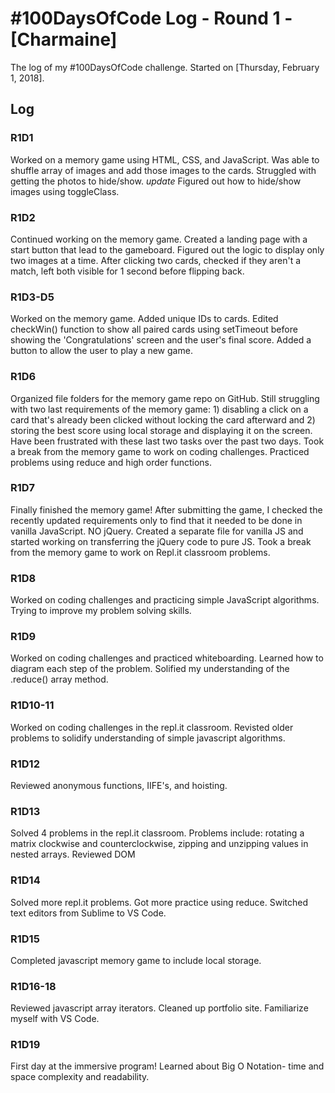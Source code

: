 # #100DaysOfCode Log - Round 1 - [Charmaine]

The log of my #100DaysOfCode challenge. Started on [Thursday, February 1, 2018].

## Log

### R1D1 
Worked on a memory game using HTML, CSS, and JavaScript. Was able to shuffle array of images and add those images to the cards. Struggled with getting the photos to hide/show. 
*update* Figured out how to hide/show images using toggleClass.

### R1D2
Continued working on the memory game. Created a landing page with a start button that lead to the gameboard. Figured out the logic to display only two images at a time. After clicking two cards, checked if they aren't a match, left both visible for 1 second before flipping back. 

### R1D3-D5
Worked on the memory game. Added unique IDs to cards. Edited checkWin() function to show all paired cards using setTimeout before showing the 'Congratulations' screen and the user's final score. Added a button to allow the user to play a new game.

### R1D6
Organized file folders for the memory game repo on GitHub. Still struggling with two last requirements of the memory game: 1) disabling a click on a card that's already been clicked without locking the card afterward and 2) storing the best score using local storage and displaying it on the screen. Have been frustrated with these last two tasks over the past two days. Took a break from the memory game to work on coding challenges. Practiced problems using reduce and high order functions. 

### R1D7
Finally finished the memory game! After submitting the game, I checked the recently updated requirements only to find that it needed to be done in vanilla JavaScript. NO jQuery. Created a separate file for vanilla JS and started working on transferring the jQuery code to pure JS. Took a break from the memory game to work on Repl.it classroom problems. 

### R1D8
Worked on coding challenges and practicing simple JavaScript algorithms. Trying to improve my problem solving skills. 

### R1D9
Worked on coding challenges and practiced whiteboarding. Learned how to diagram each step of the problem. Solified my understanding of the .reduce() array method. 

### R1D10-11
Worked on coding challenges in the repl.it classroom. Revisted older problems to solidify understanding of simple javascript algorithms. 

### R1D12
Reviewed anonymous functions, IIFE's, and hoisting. 

### R1D13
Solved 4 problems in the repl.it classroom. Problems include: rotating a matrix clockwise and counterclockwise, zipping and unzipping values in nested arrays. Reviewed DOM

### R1D14 
Solved more repl.it problems. Got more practice using reduce. Switched text editors from Sublime to VS Code. 

### R1D15 
Completed javascript memory game to include local storage. 

### R1D16-18
Reviewed javascript array iterators. Cleaned up portfolio site. Familiarize myself with VS Code.  

### R1D19
First day at the immersive program! Learned about Big O Notation- time and space complexity and readability. 
